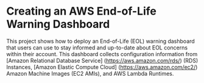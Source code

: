 # Creating an AWS End-of-Life Warning Dashboard

This project shows how to deploy an End-of-Life (EOL) warning dashboard that users can use to stay informed and up-to-date about EOL concerns within their account. This dashboard collects configuration information from [Amazon Relational Database Service] (https://aws.amazon.com/rds/) (RDS) Instances, [Amazon Elastic Compute Cloud] (https://aws.amazon.com/ec2/) Amazon Machine Images (EC2 AMIs), and AWS Lambda Runtimes. 
